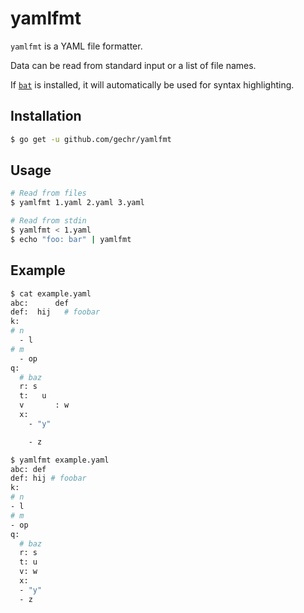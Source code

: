 # yamlfmt

`yamlfmt` is a YAML file formatter.

Data can be read from standard input or a list of file names.

If [`bat`](https://github.com/sharkdp/bat) is installed, it will automatically be used for syntax highlighting.

## Installation

```sh
$ go get -u github.com/gechr/yamlfmt
```

## Usage

```sh
# Read from files
$ yamlfmt 1.yaml 2.yaml 3.yaml

# Read from stdin
$ yamlfmt < 1.yaml
$ echo "foo: bar" | yamlfmt
```

## Example

```sh
$ cat example.yaml
abc:      def
def:  hij   # foobar
k:
# n
  - l
# m
  - op
q:
  # baz
  r: s
  t:   u
  v       : w
  x:
    - "y"

    - z

$ yamlfmt example.yaml
abc: def
def: hij # foobar
k:
# n
- l
# m
- op
q:
  # baz
  r: s
  t: u
  v: w
  x:
  - "y"
  - z
```

